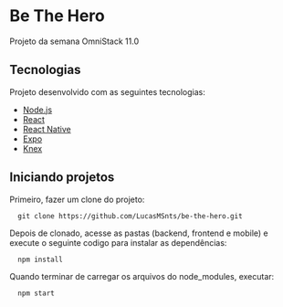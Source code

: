 # Be The Hero
Projeto da semana OmniStack 11.0

## Tecnologias

Projeto desenvolvido com as seguintes tecnologias:
- [Node.js](https://nodejs.org/en/)
- [React](https://pt-br.reactjs.org/)
- [React Native](https://reactnative.dev/)
- [Expo](https://expo.io/)
- [Knex](http://knexjs.org/)

## Iniciando projetos
Primeiro, fazer um clone do projeto:
```
  git clone https://github.com/LucasMSnts/be-the-hero.git
```
Depois de clonado, acesse as pastas (backend, frontend e mobile) e execute o seguinte codigo para instalar as dependências:
```
  npm install
```
Quando terminar de carregar os arquivos do node_modules, executar:
```
  npm start
```
